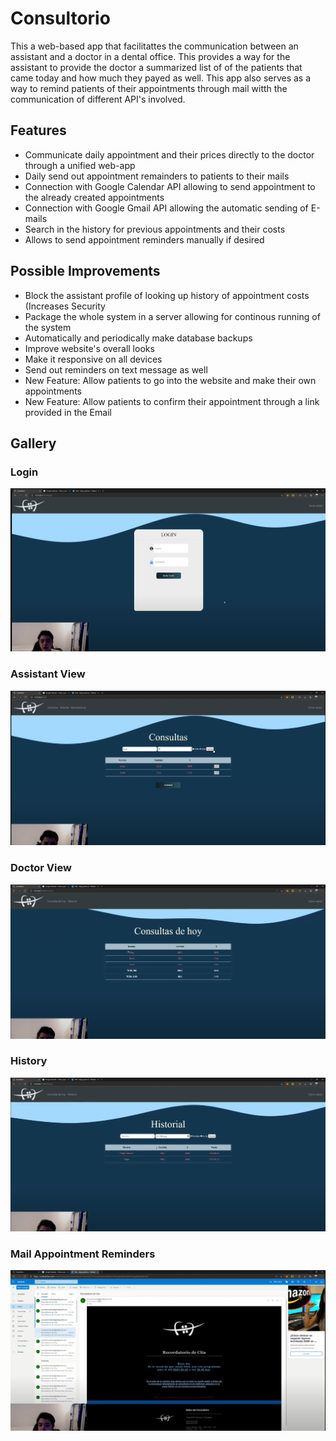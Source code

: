 # Consultorio
This a web-based app that facilitattes the communication between an assistant and a doctor in a dental office. This provides a way for the assistant 
to provide the doctor a summarized list of of the patients that came today and how much they payed as well. This app also serves as a way to remind
patients of their appointments through mail witth the communication of different API's involved.

## Features
- Communicate daily appointment and their prices directly to the doctor through a unified web-app
- Daily send out appointment remainders to patients to their mails
- Connection with Google Calendar API allowing to send appointment to the already created appointments
- Connection with Google Gmail API allowing the automatic sending of E-mails
- Search in the history for previous appointments and their costs
- Allows to send appointment reminders manually if desired

## Possible Improvements
- Block the assistant profile of looking up history of appointment costs (Increases Security
- Package the whole system in a server allowing for continous running of the system
- Automatically and periodically make database backups
- Improve website's overall looks
- Make it responsive on all devices
- Send out reminders on text message as well
- New Feature: Allow patients to go into the website and make their own appointments
- New Feature: Allow patients to confirm their appointment through a link provided in the Email


## Gallery
### Login
![Main Screen](https://github.com/Diegogtz03/Consultorio/blob/7f3dce1378703eaad808115b92608aa3507c8702/README-Images/consul-login.png)

### Assistant View
![Image](https://github.com/Diegogtz03/Consultorio/blob/7f3dce1378703eaad808115b92608aa3507c8702/README-Images/consul-asistente.png)

### Doctor View
![Image](https://github.com/Diegogtz03/Consultorio/blob/7f3dce1378703eaad808115b92608aa3507c8702/README-Images/consul-doctor.png)

### History
![Image](https://github.com/Diegogtz03/Consultorio/blob/7f3dce1378703eaad808115b92608aa3507c8702/README-Images/consul-historial.png)

### Mail Appointment Reminders
![Image](https://github.com/Diegogtz03/Consultorio/blob/7f3dce1378703eaad808115b92608aa3507c8702/README-Images/consul-email.png)
